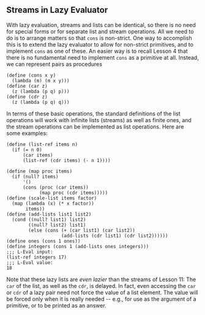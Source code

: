 ## Streams in Lazy Evaluator

With lazy evaluation, streams and lists can be identical, so there is no need
for special forms or for separate list and stream operations. All we need to
do is to arrange matters so that `cons` is non-strict. One way to accomplish
this is to extend the lazy evaluator to allow for non-strict primitives, and
to implement `cons` as one of these. An easier way is to recall Lesson 4 that
there is no fundamental need to implement `cons` as a primitive at all.
Instead, we can represent pairs as procedures

    
    (define (cons x y)
      (lambda (m) (m x y)))
    (define (car z)
      (z (lambda (p q) p)))
    (define (cdr z)
      (z (lambda (p q) q)))

In terms of these basic operations, the standard definitions of the list
operations will work with infinite lists (streams) as well as finite ones, and
the stream operations can be implemented as list operations. Here are some
examples:

    
    (define (list-ref items n)
      (if (= n 0)
          (car items)
          (list-ref (cdr items) (- n 1))))
    
    (define (map proc items)
      (if (null? items)
          '()
          (cons (proc (car items))
                (map proc (cdr items)))))
    (define (scale-list items factor)
      (map (lambda (x) (* x factor))
           items))
    (define (add-lists list1 list2)
      (cond ((null? list1) list2)
            ((null? list2) list1)
            (else (cons (+ (car list1) (car list2))
                        (add-lists (cdr list1) (cdr list2))))))
    (define ones (cons 1 ones))
    (define integers (cons 1 (add-lists ones integers)))
    ;;; L-Eval input:
    (list-ref integers 17)
    ;;; L-Eval value:
    18
    

Note that these lazy lists are _even lazier_ than the streams of Lesson 11:
The `car` of the list, as well as the `cdr`, is delayed. In fact, even
accessing the `car` or `cdr` of a lazy pair need not force the value of a list
element. The value will be forced only when it is really needed -- e.g., for
use as the argument of a primitive, or to be printed as an answer.

